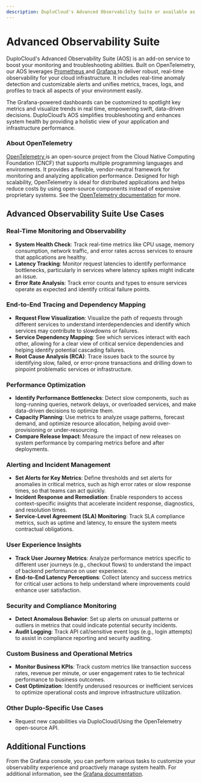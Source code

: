 ```yaml
---
description: DuploCloud's Advanced Observability Suite or available as a Product add-on
---
```


# Advanced Observability Suite

DuploCloud's Advanced Observability Suite (AOS) is an add-on service to boost your monitoring and troubleshooting abilities. Built on OpenTelemetry, our AOS leverages [Prometheus ](https://prometheus.io/)and [Grafana ](https://grafana.com/)to deliver robust, real-time observability for your cloud infrastructure. It includes real-time anomaly detection and customizable alerts and unifies metrics, traces, logs, and profiles to track all aspects of your environment easily.&#x20;

The Grafana-powered dashboards can be customized to spotlight key metrics and visualize trends in real time, empowering swift, data-driven decisions. DuploCloud’s AOS simplifies troubleshooting and enhances system health by providing a holistic view of your application and infrastructure performance.

### About OpenTelemetry

[OpenTelemetry ](https://opentelemetry.io/)is an open-source project from the Cloud Native Computing Foundation (CNCF) that supports multiple programming languages and environments. It provides a flexible, vendor-neutral framework for monitoring and analyzing application performance. Designed for high scalability, OpenTelemetry is ideal for distributed applications and helps reduce costs by using open-source components instead of expensive proprietary systems. See the [OpenTelemetry documentation](https://opentelemetry.io/docs/what-is-opentelemetry/) for more. &#x20;

## Advanced Observability Suite Use Cases

### Real-Time Monitoring and Observability

* **System Health Check**: Track real-time metrics like CPU usage, memory consumption, network traffic, and error rates across services to ensure that applications are healthy.
* **Latency Tracking**: Monitor request latencies to identify performance bottlenecks, particularly in services where latency spikes might indicate an issue.
* **Error Rate Analysis**: Track error counts and types to ensure services operate as expected and identify critical failure points.

### End-to-End Tracing and Dependency Mapping

* **Request Flow Visualization**: Visualize the path of requests through different services to understand interdependencies and identify which services may contribute to slowdowns or failures.
* **Service Dependency Mapping**: See which services interact with each other, allowing for a clear view of critical service dependencies and helping identify potential cascading failures.
* **Root Cause Analysis (RCA)**: Trace issues back to the source by identifying slow, failed, or error-prone transactions and drilling down to pinpoint problematic services or infrastructure.

### Performance Optimization

* **Identify Performance Bottlenecks**: Detect slow components, such as long-running queries, network delays, or overloaded services, and make data-driven decisions to optimize them.
* **Capacity Planning**: Use metrics to analyze usage patterns, forecast demand, and optimize resource allocation, helping avoid over-provisioning or under-resourcing.
* **Compare Release Impact**: Measure the impact of new releases on system performance by comparing metrics before and after deployments.

### Alerting and Incident Management

* **Set Alerts for Key Metrics**: Define thresholds and set alerts for anomalies in critical metrics, such as high error rates or slow response times, so that teams can act quickly.
* **Incident Response and Remediation**: Enable responders to access context-specific insights that accelerate incident response, diagnostics, and resolution times.
* **Service-Level Agreement (SLA) Monitoring**: Track SLA compliance metrics, such as uptime and latency, to ensure the system meets contractual obligations.

### User Experience Insights

* **Track User Journey Metrics**: Analyze performance metrics specific to different user journeys (e.g., checkout flows) to understand the impact of backend performance on user experience.
* **End-to-End Latency Perceptions**: Collect latency and success metrics for critical user actions to help understand where improvements could enhance user satisfaction.

### Security and Compliance Monitoring

* **Detect Anomalous Behavior**: Set up alerts on unusual patterns or outliers in metrics that could indicate potential security incidents.
* **Audit Logging**: Track API call/sensitive event logs (e.g., login attempts) to assist in compliance reporting and security auditing.

### Custom Business and Operational Metrics

* **Monitor Business KPIs**: Track custom metrics like transaction success rates, revenue per minute, or user engagement rates to tie technical performance to business outcomes.
* **Cost Optimization**: Identify underused resources or inefficient services to optimize operational costs and improve infrastructure utilization.

### Other Duplo-Specific Use Cases

* Request new capabilities via DuploCloud/Using the OpenTelemetry open-source API.

## Additional Functions

From the Grafana console, you can perform various tasks to customize your observability experience and proactively manage system health. For additional information, see the [Grafana documentation](https://grafana.com/docs/grafana/latest/).&#x20;
